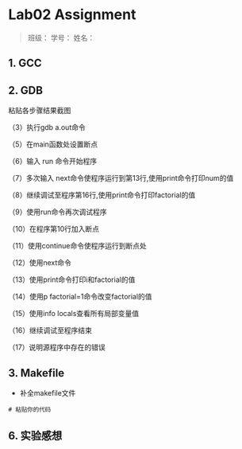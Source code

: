 # Lab02 Assignment

> 班级：
> 学号：
> 姓名：

##  1. GCC



 ##  2. GDB

粘贴各步骤结果截图

（3）执行gdb a.out命令



（5）在main函数处设置断点



（6）输入 run 命令开始程序



（7）多次输入 next命令使程序运行到第13行,使用print命令打印num的值



（8）继续调试至程序第16行,使用print命令打印factorial的值



（9）使用run命令再次调试程序



（10）在程序第10行加入断点



（11）使用continue命令使程序运行到断点处



（12）使用next命令



（13）使用print命令打印i和factorial的值



（14）使用p factorial=1命令改变factorial的值



（15）使用info locals查看所有局部变量值



（16）继续调试至程序结束



（17）说明源程序中存在的错误





## 3. Makefile

- 补全makefile文件

```shell
# 粘贴你的代码
```

## 6. 实验感想